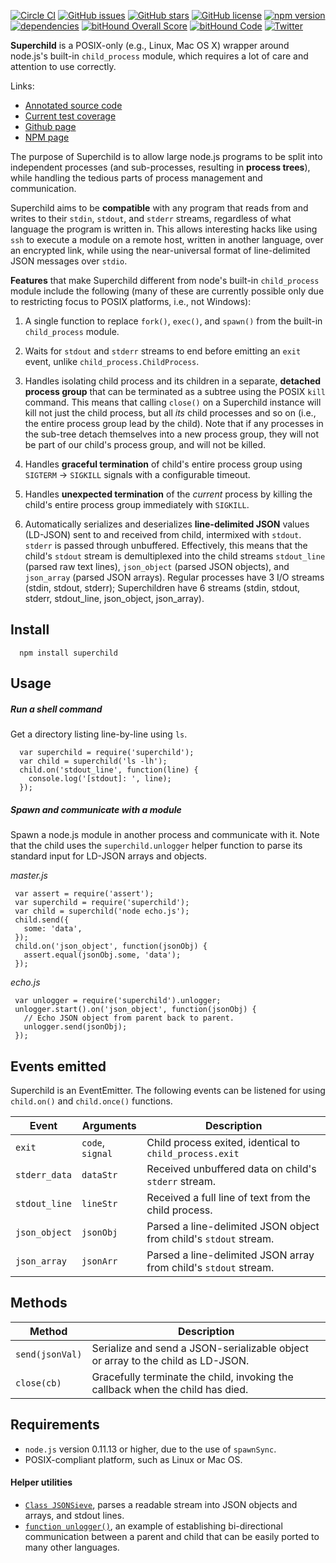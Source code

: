 
[![Circle CI](https://circleci.com/gh/mayanklahiri/node-superchild.svg?style=svg)](https://circleci.com/gh/mayanklahiri/node-superchild)
[![GitHub issues](https://img.shields.io/github/issues/mayanklahiri/node-superchild.svg)](https://github.com/mayanklahiri/node-superchild/issues)
[![GitHub stars](https://img.shields.io/github/stars/mayanklahiri/node-superchild.svg)](https://github.com/mayanklahiri/node-superchild/stargazers)
[![GitHub license](https://img.shields.io/badge/license-MIT-blue.svg)](https://raw.githubusercontent.com/mayanklahiri/node-superchild/master/LICENSE)
[![npm version](https://badge.fury.io/js/superchild.svg)](https://badge.fury.io/js/superchild)
[![dependencies](https://david-dm.org/mayanklahiri/node-superchild.svg)](https://david-dm.org/mayanklahiri/node-superchild.svg)
[![bitHound Overall Score](https://www.bithound.io/github/mayanklahiri/node-superchild/badges/score.svg)](https://www.bithound.io/github/mayanklahiri/node-superchild)
[![bitHound Code](https://www.bithound.io/github/mayanklahiri/node-superchild/badges/code.svg)](https://www.bithound.io/github/mayanklahiri/node-superchild)
[![Twitter](https://img.shields.io/twitter/url/https/github.com/mayanklahiri/node-superchild.svg?style=social)](https://twitter.com/intent/tweet?text=Wow:&url=%5Bobject%20Object%5D)

**Superchild** is a POSIX-only (e.g., Linux, Mac OS X) wrapper around
node.js's built-in `child_process` module, which requires a lot of
care and attention to use correctly.

Links:

  * [Annotated source code](http://mayanklahiri.github.io/node-superchild/superchild.html)
  * [Current test coverage](http://mayanklahiri.github.io/node-superchild/coverage/lib/index.html)
  * [Github page](https://github.com/mayanklahiri/node-superchild)
  * [NPM page](https://www.npmjs.com/package/superchild)

The purpose of Superchild is to allow large node.js programs
to be split into independent processes (and sub-processes, resulting
in **process trees**), while handling the tedious parts of process
management and communication.

Superchild aims to be **compatible** with any program
that reads from and writes to their `stdin`, `stdout`, and `stderr`
streams, regardless of what language the program is written in.
This allows interesting hacks like using `ssh` to execute a
module on a remote host, written in another language, over an
encrypted link, while using the near-universal format of
line-delimited JSON messages over `stdio`.

**Features** that make Superchild different from node's built-in
`child_process` module include the following (many of these
are currently possible only due to restricting focus to POSIX
platforms, i.e., not Windows):

  1. A single function to replace `fork()`, `exec()`,
     and `spawn()` from the built-in `child_process` module.

  2. Waits for `stdout` and `stderr` streams to end before
     emitting an `exit` event, unlike `child_process.ChildProcess`.

  3. Handles isolating child process and its children in a
     separate, __detached process group__ that can be terminated
     as a subtree using the POSIX `kill` command. This means
     that calling `close()` on a Superchild instance will kill
     not just the child process, but all _its_ child processes
     and so on (i.e., the entire process group lead by the child).
     Note that if any processes in the sub-tree detach themselves
     into a new process group, they will not be part of our
     child's process group, and will not be killed.

  4. Handles __graceful termination__ of child's entire process group
     using `SIGTERM` -> `SIGKILL` signals with a configurable timeout.

  5. Handles __unexpected termination__ of the *current* process by
     killing the child's entire process group immediately with `SIGKILL`.

  6. Automatically serializes and deserializes __line-delimited JSON__
     values (LD-JSON) sent to and received from child, intermixed
     with `stdout`. `stderr` is passed through unbuffered. Effectively,
     this means that the child's `stdout` stream is demultiplexed
     into the child streams `stdout_line` (parsed raw text lines),
     `json_object` (parsed JSON objects), and `json_array` (parsed JSON
     arrays). Regular processes have 3 I/O streams (stdin, stdout,
     stderr); Superchildren have 6 streams (stdin, stdout, stderr,
     stdout_line, json_object, json_array).

## Install

      npm install superchild

## Usage

##### Run a shell command

Get a directory listing line-by-line using `ls`.

      var superchild = require('superchild');
      var child = superchild('ls -lh');
      child.on('stdout_line', function(line) {
        console.log('[stdout]: ', line);
      });

##### Spawn and communicate with a module

Spawn a node.js module in another process and communicate with it.
Note that the child uses the `superchild.unlogger` helper function
to parse its standard input for LD-JSON arrays and objects.

_master.js_

     var assert = require('assert');
     var superchild = require('superchild');
     var child = superchild('node echo.js');
     child.send({
       some: 'data',
     });
     child.on('json_object', function(jsonObj) {
       assert.equal(jsonObj.some, 'data');
     });

_echo.js_

     var unlogger = require('superchild').unlogger;
     unlogger.start().on('json_object', function(jsonObj) {
       // Echo JSON object from parent back to parent.
       unlogger.send(jsonObj);
     });


## Events emitted

Superchild is an EventEmitter. The following events can be listened for
using `child.on()` and `child.once()` functions.

| Event          | Arguments                | Description                                             |
| ---------------| -------------------------|---------------------------------------------------------|
| `exit`         | `code`, `signal`         | Child process exited, identical to `child_process.exit` |
| `stderr_data`  | `dataStr`                | Received unbuffered data on child's `stderr` stream.    |
| `stdout_line`  | `lineStr`                | Received a full line of text from the child process.    |
| `json_object`  | `jsonObj`                | Parsed a line-delimited JSON object from child's `stdout` stream. |
| `json_array`   | `jsonArr`                | Parsed a line-delimited JSON array from child's `stdout` stream.  |

## Methods

| Method          | Description                                                                    |
| ----------------| -------------------------------------------------------------------------------|
| `send(jsonVal)` | Serialize and send a JSON-serializable object or array to the child as LD-JSON.|
| `close(cb)`     | Gracefully terminate the child, invoking the callback when the child has died. |

## Requirements

  * `node.js` version 0.11.13 or higher, due to the use of `spawnSync`.
  * POSIX-compliant platform, such as Linux or Mac OS.

#### Helper utilities

  * [`Class JSONSieve`](http://mayanklahiri.github.io/node-superchild/json-sieve.html),
    parses a readable stream into JSON objects and arrays, and stdout lines.
  * [`function unlogger()`](http://mayanklahiri.github.io/node-superchild/unlogger.html),
    an example of establishing bi-directional communication between a parent
    and child that can be easily ported to many other languages.
